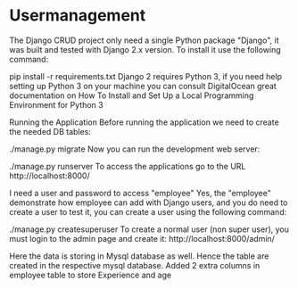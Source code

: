 # Usermanagement
The Django CRUD project only need a single Python package "Django", it was built and tested with Django 2.x version. To install it use the following command:

pip install -r requirements.txt
Django 2 requires Python 3, if you need help setting up Python 3 on your machine you can consult DigitalOcean great documentation on How To Install and Set Up a Local Programming Environment for Python 3


Running the Application
Before running the application we need to create the needed DB tables:

./manage.py migrate
Now you can run the development web server:

./manage.py runserver
To access the applications go to the URL http://localhost:8000/

I need a user and password to access "employee"
Yes, the "employee" demonstrate how employee can add  with Django users, and you do need to create a user to test it, you can create a user using the following command:

./manage.py createsuperuser
To create a normal user (non super user), you must login to the admin page and create it: http://localhost:8000/admin/


Here the data is storing in Mysql database as well. Hence the table are created in the respective mysql database. 
Added 2 extra columns in employee table to store Experience and age

